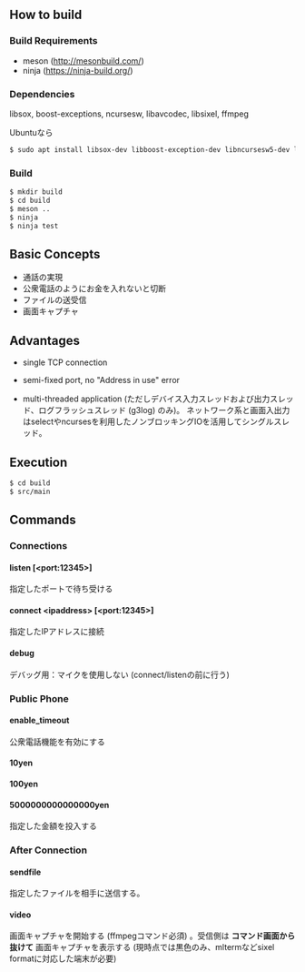## How to build

### Build Requirements

* meson (http://mesonbuild.com/)
* ninja (https://ninja-build.org/)

### Dependencies

libsox, boost-exceptions, ncursesw, libavcodec, libsixel, ffmpeg

Ubuntuなら

```sh
$ sudo apt install libsox-dev libboost-exception-dev libncursesw5-dev libavcodec-dev libsixel-dev ffmpeg
```

### Build

```sh
$ mkdir build
$ cd build
$ meson ..
$ ninja
$ ninja test
```

## Basic Concepts

* 通話の実現
* 公衆電話のようにお金を入れないと切断
* ファイルの送受信
* 画面キャプチャ

## Advantages

* single TCP connection
* semi-fixed port, no "Address in use" error

* multi-threaded application (ただしデバイス入力スレッドおよび出力スレッド、ログフラッシュスレッド (g3log) のみ)。
ネットワーク系と画面入出力はselectやncursesを利用したノンブロッキングIOを活用してシングルスレッド。

## Execution

```sh
$ cd build
$ src/main
```

## Commands
### Connections
#### listen [&lt;port:12345&gt;]
指定したポートで待ち受ける
#### connect &lt;ipaddress&gt; [&lt;port:12345&gt;]
指定したIPアドレスに接続
#### debug
デバッグ用：マイクを使用しない (connect/listenの前に行う)
### Public Phone
#### enable_timeout
公衆電話機能を有効にする
#### 10yen
#### 100yen
#### 5000000000000000yen
指定した金額を投入する
### After Connection
#### sendfile <filename>
指定したファイルを相手に送信する。
#### video
画面キャプチャを開始する (ffmpegコマンド必須) 。受信側は **コマンド画面から抜けて** 画面キャプチャを表示する
(現時点では黒色のみ、mltermなどsixel formatに対応した端末が必要)
